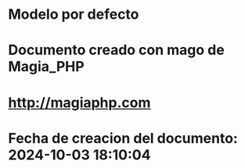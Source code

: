 # Modelo por defecto 

# Documento creado con mago de Magia_PHP 

# http://magiaphp.com 

# Fecha de creacion del documento: 2024-10-03 18:10:04 


